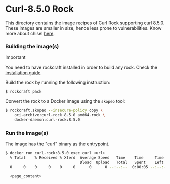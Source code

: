 # Curl-8.5.0 Rock

This directory contains the image recipes of Curl Rock supporting curl 8.5.0. These images are smaller in size,
hence less prone to vulnerabilities. Know more about chisel [here](https://github.com/canonical/chisel).

### Building the image(s)

> [!IMPORTANT]
> You need to have rockcraft installed in order to build any rock.  Check the [installation guide](https://documentation.ubuntu.com/rockcraft/en/latest/how-to/get-started/#getting-started)

Build the rock by running the following instruction:

```sh
$ rockcraft pack
```

Convert the rock to a Docker image using the `skopeo` tool:

```sh
$ rockcraft.skopeo --insecure-policy copy \
    oci-archive:curl-rock_8.5.0_amd64.rock \
    docker-daemon:curl-rock:8.5.0
```

### Run the image(s)

The image has the "curl" binary as the entrypoint.

```sh
$ docker run curl-rock:8.5.0 exec curl <url>
  % Total    % Received % Xferd  Average Speed   Time    Time     Time  Current
                                 Dload  Upload   Total   Spent    Left  Speed
  0     0    0     0    0     0      0      0 --:--:--  0:00:05 --:--:--     0

  <page_content>
```